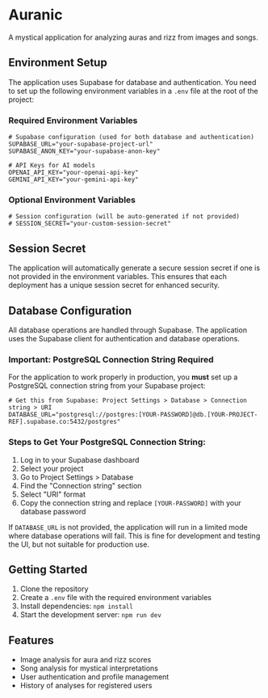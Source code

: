 # Auranic

A mystical application for analyzing auras and rizz from images and songs.

## Environment Setup

The application uses Supabase for database and authentication. You need to set up the following environment variables in a `.env` file at the root of the project:

### Required Environment Variables

```
# Supabase configuration (used for both database and authentication)
SUPABASE_URL="your-supabase-project-url"
SUPABASE_ANON_KEY="your-supabase-anon-key"

# API Keys for AI models
OPENAI_API_KEY="your-openai-api-key"
GEMINI_API_KEY="your-gemini-api-key"
```

### Optional Environment Variables

```
# Session configuration (will be auto-generated if not provided)
# SESSION_SECRET="your-custom-session-secret"
```

## Session Secret

The application will automatically generate a secure session secret if one is not provided in the environment variables. This ensures that each deployment has a unique session secret for enhanced security.

## Database Configuration

All database operations are handled through Supabase. The application uses the Supabase client for authentication and database operations.

### Important: PostgreSQL Connection String Required

For the application to work properly in production, you **must** set up a PostgreSQL connection string from your Supabase project:

```
# Get this from Supabase: Project Settings > Database > Connection string > URI
DATABASE_URL="postgresql://postgres:[YOUR-PASSWORD]@db.[YOUR-PROJECT-REF].supabase.co:5432/postgres"
```

### Steps to Get Your PostgreSQL Connection String:

1. Log in to your Supabase dashboard
2. Select your project
3. Go to Project Settings > Database
4. Find the "Connection string" section
5. Select "URI" format
6. Copy the connection string and replace `[YOUR-PASSWORD]` with your database password

If `DATABASE_URL` is not provided, the application will run in a limited mode where database operations will fail. This is fine for development and testing the UI, but not suitable for production use.

## Getting Started

1. Clone the repository
2. Create a `.env` file with the required environment variables
3. Install dependencies: `npm install`
4. Start the development server: `npm run dev`

## Features

- Image analysis for aura and rizz scores
- Song analysis for mystical interpretations
- User authentication and profile management
- History of analyses for registered users
